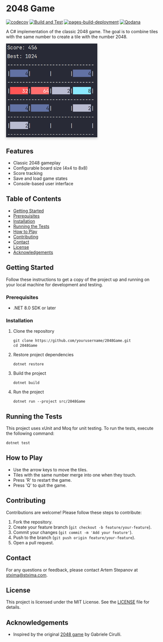 
# 2048 Game

[![codecov](https://codecov.io/github/ArtemStepanov/2048Game/graph/badge.svg?token=SD342CTD6X)](https://codecov.io/github/ArtemStepanov/2048Game)
[![Build and Test](https://github.com/ArtemStepanov/2048Game/actions/workflows/dotnet-ci.yml/badge.svg)](https://github.com/ArtemStepanov/2048Game/actions/workflows/dotnet-ci.yml)
[![pages-build-deployment](https://github.com/ArtemStepanov/2048Game/actions/workflows/pages/pages-build-deployment/badge.svg)](https://github.com/ArtemStepanov/2048Game/actions/workflows/pages/pages-build-deployment)
[![Qodana](https://github.com/ArtemStepanov/2048Game/actions/workflows/qodana-ci.yml/badge.svg)](https://github.com/ArtemStepanov/2048Game/actions/workflows/qodana-ci.yml)

A C# implementation of the classic 2048 game. The goal is to combine tiles with the same number to create a tile with the number 2048.

<style>
  .image {
    width: 300px;
    box-shadow: 0 4px 8px rgba(0, 0, 0, 0.2);
  }
</style>

<img src="pic/game.png" alt="2048 Game" style="width: 300px; box-shadow: 0 4px 8px rgba(0, 0, 0, 0.2);">


## Features

- Classic 2048 gameplay
- Configurable board size (4x4 to 8x8)
- Score tracking
- Save and load game states
- Console-based user interface

## Table of Contents

- [Getting Started](#getting-started)
- [Prerequisites](#prerequisites)
- [Installation](#installation)
- [Running the Tests](#running-the-tests)
- [How to Play](#how-to-play)
- [Contributing](#contributing)
- [Contact](#contact)
- [License](#license)
- [Acknowledgements](#acknowledgements)

## Getting Started

Follow these instructions to get a copy of the project up and running on your local machine for development and testing.

### Prerequisites

- .NET 8.0 SDK or later

### Installation

1. Clone the repository
   ```shell
   git clone https://github.com/yourusername/2048Game.git
   cd 2048Game
   ```

2. Restore project dependencies
   ```shell
   dotnet restore
   ```

3. Build the project
   ```shell
   dotnet build
   ```

4. Run the project
   ```shell
   dotnet run --project src/2048Game
   ```

## Running the Tests

This project uses xUnit and Moq for unit testing. To run the tests, execute the following command:

```shell
dotnet test
```

## How to Play

- Use the arrow keys to move the tiles.
- Tiles with the same number merge into one when they touch.
- Press 'R' to restart the game.
- Press 'Q' to quit the game.

## Contributing

Contributions are welcome! Please follow these steps to contribute:

1. Fork the repository.
2. Create your feature branch (`git checkout -b feature/your-feature`).
3. Commit your changes (`git commit -m 'Add your feature'`).
4. Push to the branch (`git push origin feature/your-feature`).
5. Open a pull request.

## Contact

For any questions or feedback, please contact Artem Stepanov at [stxima@stxima.com](mailto:stxima@stxima.com).

## License

This project is licensed under the MIT License. See the [LICENSE](LICENSE) file for details.

## Acknowledgements

- Inspired by the original [2048 game](https://github.com/gabrielecirulli/2048) by Gabriele Cirulli.
